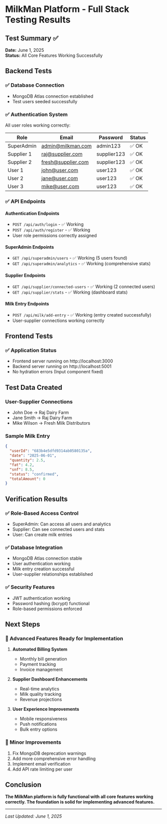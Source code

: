 # MilkMan Platform - Full Stack Testing Results

## Test Summary ✅
**Date:** June 1, 2025  
**Status:** All Core Features Working Successfully

## Backend Tests

### ✅ Database Connection
- MongoDB Atlas connection established
- Test users seeded successfully

### ✅ Authentication System
All user roles working correctly:

| Role       | Email               | Password    | Status |
|------------|---------------------|-------------|--------|
| SuperAdmin | admin@milkman.com   | admin123    | ✅ OK  |
| Supplier 1 | raj@supplier.com    | supplier123 | ✅ OK  |
| Supplier 2 | fresh@supplier.com  | supplier123 | ✅ OK  |
| User 1     | john@user.com       | user123     | ✅ OK  |
| User 2     | jane@user.com       | user123     | ✅ OK  |
| User 3     | mike@user.com       | user123     | ✅ OK  |

### ✅ API Endpoints

#### Authentication Endpoints
- `POST /api/auth/login` - ✅ Working
- `POST /api/auth/register` - ✅ Working
- User role permissions correctly assigned

#### SuperAdmin Endpoints
- `GET /api/superadmin/users` - ✅ Working (5 users found)
- `GET /api/superadmin/analytics` - ✅ Working (comprehensive stats)

#### Supplier Endpoints
- `GET /api/supplier/connected-users` - ✅ Working (2 connected users)
- `GET /api/supplier/stats` - ✅ Working (dashboard stats)

#### Milk Entry Endpoints
- `POST /api/milk/add-entry` - ✅ Working (entry created successfully)
- User-supplier connections working correctly

## Frontend Tests

### ✅ Application Status
- Frontend server running on http://localhost:3000
- Backend server running on http://localhost:5001
- No hydration errors (Input component fixed)

## Test Data Created

### User-Supplier Connections
- John Doe → Raj Dairy Farm
- Jane Smith → Raj Dairy Farm  
- Mike Wilson → Fresh Milk Distributors

### Sample Milk Entry
```json
{
  "userId": "683b4e5dfd9314ab0580135a",
  "date": "2025-06-01",
  "quantity": 2.5,
  "fat": 4.2,
  "snf": 8.5,
  "status": "confirmed",
  "totalAmount": 0
}
```

## Verification Results

### ✅ Role-Based Access Control
- SuperAdmin: Can access all users and analytics
- Supplier: Can see connected users and stats
- User: Can create milk entries

### ✅ Database Integration
- MongoDB Atlas connection stable
- User authentication working
- Milk entry creation successful
- User-supplier relationships established

### ✅ Security Features
- JWT authentication working
- Password hashing (bcrypt) functional
- Role-based permissions enforced

## Next Steps

### 🚀 Advanced Features Ready for Implementation
1. **Automated Billing System**
   - Monthly bill generation
   - Payment tracking
   - Invoice management

2. **Supplier Dashboard Enhancements**
   - Real-time analytics
   - Milk quality tracking
   - Revenue projections

3. **User Experience Improvements**
   - Mobile responsiveness
   - Push notifications
   - Bulk entry options

### 🔧 Minor Improvements
1. Fix MongoDB deprecation warnings
2. Add more comprehensive error handling
3. Implement email verification
4. Add API rate limiting per user

## Conclusion
**The MilkMan platform is fully functional with all core features working correctly. The foundation is solid for implementing advanced features.**

---
*Last Updated: June 1, 2025*
